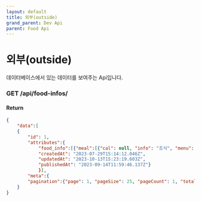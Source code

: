 ```yaml
---
layout: default
title: 외부(outside)
grand_parent: Dev Api
parent: Food Api
---
```

# 외부(outside)
데이터베이스에서 있는 데이터를 보여주는 Api입니다.

### GET /api/food-infos/

#### Return
```json
{
    "data":[
    {
        "id": 1,
        "attributes":{
            "food_info":[{"meal":[{"cal": null, "info": "조식", "menu":[], //식단표 데이터
            "createdAt": "2023-07-29T15:14:12.046Z",
            "updatedAt": "2023-10-13T15:23:19.603Z",
            "publishedAt": "2023-09-14T11:59:46.137Z"}
            }],
        "meta":{
        "pagination":{"page": 1, "pageSize": 25, "pageCount": 1, "total": 1}
    }
}
```
